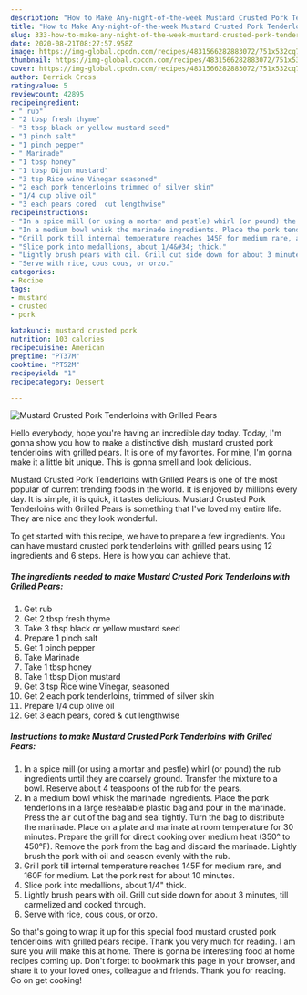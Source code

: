 ```yaml
---
description: "How to Make Any-night-of-the-week Mustard Crusted Pork Tenderloins with Grilled Pears"
title: "How to Make Any-night-of-the-week Mustard Crusted Pork Tenderloins with Grilled Pears"
slug: 333-how-to-make-any-night-of-the-week-mustard-crusted-pork-tenderloins-with-grilled-pears
date: 2020-08-21T08:27:57.958Z
image: https://img-global.cpcdn.com/recipes/4831566282883072/751x532cq70/mustard-crusted-pork-tenderloins-with-grilled-pears-recipe-main-photo.jpg
thumbnail: https://img-global.cpcdn.com/recipes/4831566282883072/751x532cq70/mustard-crusted-pork-tenderloins-with-grilled-pears-recipe-main-photo.jpg
cover: https://img-global.cpcdn.com/recipes/4831566282883072/751x532cq70/mustard-crusted-pork-tenderloins-with-grilled-pears-recipe-main-photo.jpg
author: Derrick Cross
ratingvalue: 5
reviewcount: 42895
recipeingredient:
- " rub"
- "2 tbsp fresh thyme"
- "3 tbsp black or yellow mustard seed"
- "1 pinch salt"
- "1 pinch pepper"
- " Marinade"
- "1 tbsp honey"
- "1 tbsp Dijon mustard"
- "3 tsp Rice wine Vinegar seasoned"
- "2 each pork tenderloins trimmed of silver skin"
- "1/4 cup olive oil"
- "3 each pears cored  cut lengthwise"
recipeinstructions:
- "In a spice mill (or using a mortar and pestle) whirl (or pound) the rub ingredients until they are coarsely ground. Transfer the mixture to a bowl. Reserve about 4 teaspoons of the rub for the pears."
- "In a medium bowl whisk the marinade ingredients. Place the pork tenderloins in a large resealable plastic bag and pour in the marinade. Press the air out of the bag and seal tightly. Turn the bag to distribute the marinade. Place on a plate and marinate at room temperature for 30 minutes. Prepare the grill for direct cooking over medium heat (350° to 450°F). Remove the pork from the bag and discard the marinade. Lightly brush the pork with oil and season evenly with the rub."
- "Grill pork till internal temperature reaches 145F for medium rare, and 160F for medium. Let the pork rest for about 10 minutes."
- "Slice pork into medallions, about 1/4&#34; thick."
- "Lightly brush pears with oil. Grill cut side down for about 3 minutes, till carmelized and cooked through."
- "Serve with rice, cous cous, or orzo."
categories:
- Recipe
tags:
- mustard
- crusted
- pork

katakunci: mustard crusted pork 
nutrition: 103 calories
recipecuisine: American
preptime: "PT37M"
cooktime: "PT52M"
recipeyield: "1"
recipecategory: Dessert

---
```



![Mustard Crusted Pork Tenderloins with Grilled Pears](https://img-global.cpcdn.com/recipes/4831566282883072/751x532cq70/mustard-crusted-pork-tenderloins-with-grilled-pears-recipe-main-photo.jpg)

Hello everybody, hope you're having an incredible day today. Today, I'm gonna show you how to make a distinctive dish, mustard crusted pork tenderloins with grilled pears. It is one of my favorites. For mine, I'm gonna make it a little bit unique. This is gonna smell and look delicious.



Mustard Crusted Pork Tenderloins with Grilled Pears is one of the most popular of current trending foods in the world. It is enjoyed by millions every day. It is simple, it is quick, it tastes delicious. Mustard Crusted Pork Tenderloins with Grilled Pears is something that I've loved my entire life. They are nice and they look wonderful.


To get started with this recipe, we have to prepare a few ingredients. You can have mustard crusted pork tenderloins with grilled pears using 12 ingredients and 6 steps. Here is how you can achieve that.

<!--inarticleads1-->

##### The ingredients needed to make Mustard Crusted Pork Tenderloins with Grilled Pears:

1. Get  rub
1. Get 2 tbsp fresh thyme
1. Take 3 tbsp black or yellow mustard seed
1. Prepare 1 pinch salt
1. Get 1 pinch pepper
1. Take  Marinade
1. Take 1 tbsp honey
1. Take 1 tbsp Dijon mustard
1. Get 3 tsp Rice wine Vinegar, seasoned
1. Get 2 each pork tenderloins, trimmed of silver skin
1. Prepare 1/4 cup olive oil
1. Get 3 each pears, cored &amp; cut lengthwise




<!--inarticleads2-->

##### Instructions to make Mustard Crusted Pork Tenderloins with Grilled Pears:

1. In a spice mill (or using a mortar and pestle) whirl (or pound) the rub ingredients until they are coarsely ground. Transfer the mixture to a bowl. Reserve about 4 teaspoons of the rub for the pears.
1. In a medium bowl whisk the marinade ingredients. Place the pork tenderloins in a large resealable plastic bag and pour in the marinade. Press the air out of the bag and seal tightly. Turn the bag to distribute the marinade. Place on a plate and marinate at room temperature for 30 minutes. Prepare the grill for direct cooking over medium heat (350° to 450°F). Remove the pork from the bag and discard the marinade. Lightly brush the pork with oil and season evenly with the rub.
1. Grill pork till internal temperature reaches 145F for medium rare, and 160F for medium. Let the pork rest for about 10 minutes.
1. Slice pork into medallions, about 1/4&#34; thick.
1. Lightly brush pears with oil. Grill cut side down for about 3 minutes, till carmelized and cooked through.
1. Serve with rice, cous cous, or orzo.




So that's going to wrap it up for this special food mustard crusted pork tenderloins with grilled pears recipe. Thank you very much for reading. I am sure you will make this at home. There is gonna be interesting food at home recipes coming up. Don't forget to bookmark this page in your browser, and share it to your loved ones, colleague and friends. Thank you for reading. Go on get cooking!
